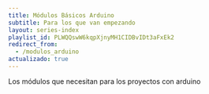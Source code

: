 ```yaml
---
title: Módulos Básicos Arduino
subtitle: Para los que van empezando
layout: series-index
playlist_id: PLWQQswW6kqpXjnyMH1CIDBvIDt3aFxEk2
redirect_from:
  - /modulos_arduino
actualizado: true
---
```


Los módulos que necesitan para los proyectos con arduino
